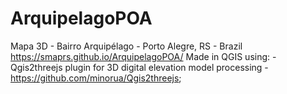 # ArquipelagoPOA
Mapa 3D - Bairro Arquipélago - Porto Alegre, RS - Brazil  
https://smaprs.github.io/ArquipelagoPOA/
Made in QGIS using:
-Qgis2threejs plugin for 3D digital elevation model processing - https://github.com/minorua/Qgis2threejs;
